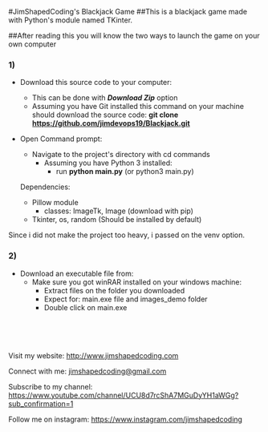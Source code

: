 #JimShapedCoding's Blackjack Game
##This is a blackjack game made with Python's module named TKinter.

##After reading this you will know the two ways to launch the game on your own computer

### 1) 

 - Download this source code to your computer:
    - This can be done with ___Download Zip___ option
    - Assuming you have Git installed this command on your machine should download the source code: __git clone https://github.com/jimdevops19/Blackjack.git__
    
 - Open Command prompt:
    - Navigate to the project's directory with cd commands
        - Assuming you have Python 3 installed:
            - run __python main.py__ (or python3 main.py)
    
    Dependencies:
    - Pillow module
        - classes: ImageTk, Image (download with pip)
    - Tkinter, os, random (Should be installed by default)
     
Since i did not make the project too heavy, i passed on the venv option.

### 2)
 - Download an executable file from: 
    - Make sure you got winRAR installed on your windows machine:
        - Extract files on the folder you downloaded
        - Expect for: main.exe file and images_demo folder
        - Double click on main.exe


<br><br><br>



Visit my website:
http://www.jimshapedcoding.com

Connect with me: 
jimshapedcoding@gmail.com

Subscribe to my channel: 
https://www.youtube.com/channel/UCU8d7rcShA7MGuDyYH1aWGg?sub_confirmation=1

Follow me on instagram: https://www.instagram.com/jimshapedcoding


      

